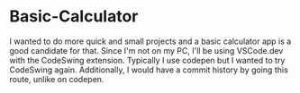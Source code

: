 # Basic-Calculator
I wanted to do more quick and small projects and a basic calculator app is a good candidate for that.
Since I'm not on my PC, I'll be using VSCode.dev with the CodeSwing extension.
Typically I use codepen but I wanted to try CodeSwing again. Additionally, I would have a commit history by going this route, unlike on codepen.
